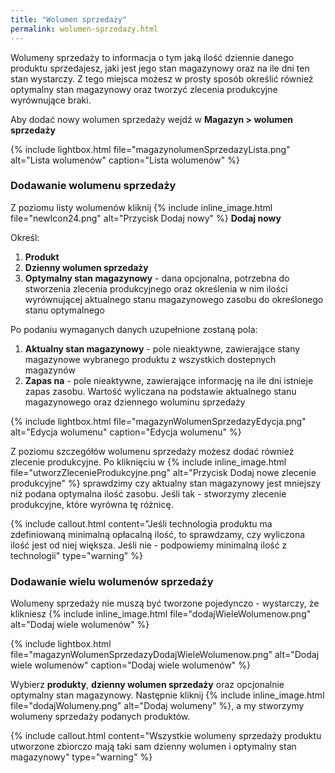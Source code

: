```yaml
---
title: "Wolumen sprzedaży"
permalink: wolumen-sprzedazy.html
---
```


Wolumeny sprzedaży to informacja o tym jaką ilość dziennie danego produktu sprzedajesz, jaki jest jego stan magazynowy oraz na ile dni ten stan wystarczy. Z tego miejsca możesz w prosty sposób określić również optymalny stan magazynowy oraz tworzyć zlecenia produkcyjne wyrównujące braki.

Aby dodać nowy wolumen sprzedaży wejdź w **Magazyn > wolumen sprzedaży**

{% include lightbox.html file="magazynolumenSprzedazyLista.png" alt="Lista wolumenów" caption="Lista wolumenów" %}

### Dodawanie wolumenu sprzedaży

Z poziomu listy wolumenów kliknij {% include inline_image.html file="newIcon24.png" alt="Przycisk Dodaj nowy" %} **Dodaj nowy** 

Określ:

1. **Produkt**
2. **Dzienny wolumen sprzedaży**
3. **Optymalny stan magazynowy** - dana opcjonalna, potrzebna do stworzenia zlecenia produkcyjnego oraz określenia w nim ilości wyrównującej aktualnego stanu magazynowego zasobu do określonego stanu optymalnego

Po podaniu wymaganych danych uzupełnione zostaną pola:

1. **Aktualny stan magazynowy** - pole nieaktywne, zawierające stany magazynowe wybranego produktu z wszystkich dostepnych magazynów
2. **Zapas na** - pole nieaktywne, zawierające informację na ile dni istnieje zapas zasobu. Wartość wyliczana na podstawie aktualnego stanu magazynowego oraz dziennego woluminu sprzedaży

{% include lightbox.html file="magazynWolumenSprzedazyEdycja.png" alt="Edycja wolumenu" caption="Edycja wolumenu" %}

Z poziomu szczegółów wolumenu sprzedaży możesz dodać również zlecenie produkcyjne. Po kliknięciu w {% include inline_image.html file="utworzZlecenieProdukcyjne.png" alt="Przycisk Dodaj nowe zlecenie produkcyjne" %} sprawdzimy czy aktualny stan magazynowy jest mniejszy niż podana optymalna ilość zasobu. Jeśli tak - stworzymy zlecenie produkcyjne, które wyrówna tę różnicę. 

{% include callout.html content="Jeśli technologia produktu ma zdefiniowaną minimalną opłacalną ilość, to sprawdzamy, czy wyliczona ilość jest od niej większa. Jeśli nie - podpowiemy minimalną ilość z technologii" type="warning" %}

### Dodawanie wielu wolumenów sprzedaży

Wolumeny sprzedaży nie muszą być tworzone pojedynczo - wystarczy, że klikniesz {% include inline_image.html file="dodajWieleWolumenow.png" alt="Dodaj wiele wolumenów" %}

{% include lightbox.html file="magazynWolumenSprzedazyDodajWieleWolumenow.png" alt="Dodaj wiele wolumenów" caption="Dodaj wiele wolumenów" %}

Wybierz **produkty**, **dzienny wolumen sprzedaży** oraz opcjonalnie optymalny stan magazynowy. Następnie kliknij {% include inline_image.html file="dodajWolumeny.png" alt="Dodaj wolumeny" %}, a my stworzymy wolumeny sprzedaży podanych produktów.

{% include callout.html content="Wszystkie wolumeny sprzedaży produktu utworzone zbiorczo mają taki sam dzienny wolumen i optymalny stan magazynowy" type="warning" %}